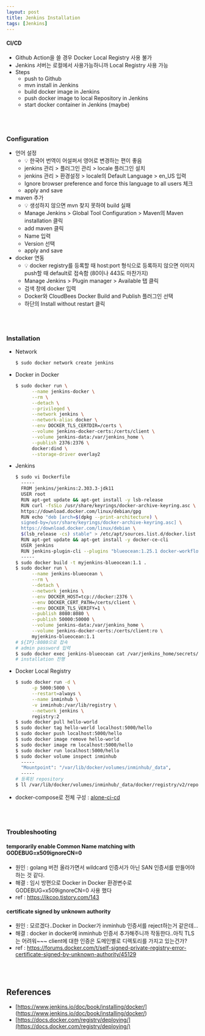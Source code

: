 ```yaml
---
layout: post
title: Jenkins Installation
tags: [Jenkins]
---
```


#### CI/CD
- Github Action을 쓸 경우 Docker Local Registry 사용 불가
- Jenkins 서버는 로컬에서 사용가능하니까 Local Registry 사용 가능
- Steps
  - push to Github
  - mvn install in Jenkins
  - build docker image in Jenkins
  - push docker image to local Repository in Jenkins
  - start docker container in Jenkins (maybe)
<br>
<br>

### Configuration
- 언어 설정
  - 💡 한국어 번역이 어설퍼서 영어로 변경하는 편이 좋음
  - jenkins 관리 > 플러그인 관리 > locale 플러그인 설치
  - jenkins 관리 > 환경설정 > locale의 Default Language > en_US 입력
  - Ignore browser preference and force this language to all users 체크
  - apply and save
- maven 추가
  - 💡 생성하지 않으면 mvn 찾지 못하여 build 실패
  - Manage Jenkins > Global Tool Configuration > Maven의 Maven installation 클릭
  - add maven 클릭
  - Name 입력
  - Version 선택
  - apply and save
- docker 연동
  - 💡 docker registry를 등록할 때 host:port 형식으로 등록하지 않으면 이미지 push할 때 default로 접속함 (80이나 443도 마찬가지)
  - Manage Jenkins > Plugin manager > Available 탭 클릭
  - 검색 창에 docker 입력
  - Docker와 CloudBees Docker Build and Publish 플러그인 선택
  - 하단의 Install without restart 클릭
<br>
<br>

### Installation
- Network
    ```bash
    $ sudo docker network create jenkins
    ```
- Docker in Docker
    ```bash
    $ sudo docker run \
          --name jenkins-docker \
          --rm \
          --detach \
          --privileged \
          --network jenkins \
          --network-alias docker \
          --env DOCKER_TLS_CERTDIR=/certs \
          --volume jenkins-docker-certs:/certs/client \
          --volume jenkins-data:/var/jenkins_home \
          --publish 2376:2376 \
          docker:dind \
          --storage-driver overlay2
    ```
- Jenkins
    ```bash
    $ sudo vi Dockerfile
      -----
      FROM jenkins/jenkins:2.303.3-jdk11
      USER root
      RUN apt-get update && apt-get install -y lsb-release
      RUN curl -fsSLo /usr/share/keyrings/docker-archive-keyring.asc \
      https://download.docker.com/linux/debian/gpg
      RUN echo "deb [arch=$(dpkg --print-architecture) \
      signed-by=/usr/share/keyrings/docker-archive-keyring.asc] \
      https://download.docker.com/linux/debian \
      $(lsb_release -cs) stable" > /etc/apt/sources.list.d/docker.list
      RUN apt-get update && apt-get install -y docker-ce-cli
      USER jenkins
      RUN jenkins-plugin-cli --plugins "blueocean:1.25.1 docker-workflow:1.26"
      -----
    $ sudo docker build -t myjenkins-blueocean:1.1 .
    $ sudo docker run \
          --name jenkins-blueocean \
          --rm \
          --detach \
          --network jenkins \
          --env DOCKER_HOST=tcp://docker:2376 \
          --env DOCKER_CERT_PATH=/certs/client \
          --env DOCKER_TLS_VERIFY=1 \
          --publish 8080:8080 \
          --publish 50000:50000 \
          --volume jenkins-data:/var/jenkins_home \
          --volume jenkins-docker-certs:/certs/client:ro \
          myjenkins-blueocean:1.1
    # ${IP}:8080으로 접속
    # admin password 입력
    $ sudo docker exec jenkins-blueocean cat /var/jenkins_home/secrets/initialAdminPassword
    # installation 진행
    ```
- Docker Local Registry
    ```bash
    $ sudo docker run -d \
          -p 5000:5000 \
          --restart=always \
          --name inminhub \
          -v inminhub:/var/lib/registry \
          --network jenkins \
          registry:2
    $ sudo docker pull hello-world
    $ sudo docker tag hello-world localhost:5000/hello
    $ sudo docker push localhost:5000/hello
    $ sudo docker image remove hello-world
    $ sudo docker image rm localhost:5000/hello
    $ sudo docker run localhost:5000/hello
    $ sudo docker volume inspect inminhub
      -----
      "Mountpoint": "/var/lib/docker/volumes/inminhub/_data",
      -----
    # 등록된 repository
    $ ll /var/lib/docker/volumes/inminhub/_data/docker/registry/v2/repositories/
    ```
- docker-compose로 전체 구성 : [alone-ci-cd](https://github.com/inminhouse/alone-ci-cd)
<br>
<br>

### Troubleshooting
#### temporarily enable Common Name matching with GODEBUG=x509ignoreCN=0
- 원인 : golang 버전 올라가면서 wildcard 인증서가 아닌 SAN 인증서를 만들어야 하는 것 같다.
- 해결 : 임시 방편으로 Docker in Docker 환경변수로 GODEBUG=x509ignoreCN=0 사용 했다
- ref : https://ikcoo.tistory.com/143

#### certificate signed by unknown authority
- 원인 : 모르겠다..Docker in Docker가 inminhub 인증서를 reject하는거 같은데...
- 해결 : docker in docker에 inminhub 인증서 추가해주니까 작동한다..아직 TLS는 어려워~~~ client에 대한 인증은 도메인별로 디렉토리를 가지고 있는건가?
- ref : https://forums.docker.com/t/self-signed-private-registry-error-certificate-signed-by-unknown-authority/45129
<br>
<br>

## References
- [https://www.jenkins.io/doc/book/installing/docker/] (https://www.jenkins.io/doc/book/installing/docker/)
- [https://docs.docker.com/registry/deploying/](https://docs.docker.com/registry/deploying/)
